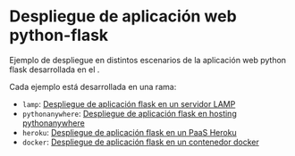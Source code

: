 # Despliegue de aplicación web python-flask

Ejemplo de despliegue en distintos escenarios de la aplicación web python flask desarrollada en el [
](https://github.com/josedom24/curso_flask).

Cada ejemplo está desarrollada en una rama:

* `lamp`: [Despliegue de aplicación flask en un servidor LAMP](https://github.com/josedom24/tienda_videojuegos/tree/lamp)
* `pythonanywhere`: [Despliegue de aplicación flask en hosting pythonanywhere](https://github.com/josedom24/tienda_videojuegos/tree/pythonanywhere)
* `heroku`: [Despliegue de aplicación flask en un PaaS Heroku](https://github.com/josedom24/tienda_videojuegos/tree/heroku)
* `docker`: [Despliegue de aplicación flask en un contenedor docker](https://github.com/josedom24/tienda_videojuegos/tree/docker)

